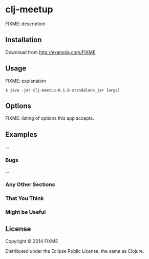# clj-meetup

FIXME: description

## Installation

Download from http://example.com/FIXME.

## Usage

FIXME: explanation

    $ java -jar clj-meetup-0.1.0-standalone.jar [args]

## Options

FIXME: listing of options this app accepts.

## Examples

...

### Bugs

...

### Any Other Sections
### That You Think
### Might be Useful

## License

Copyright © 2014 FIXME

Distributed under the Eclipse Public License, the same as Clojure.
